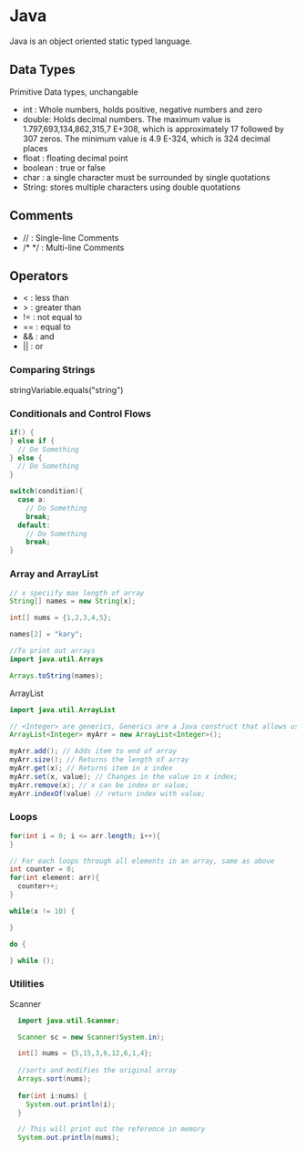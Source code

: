 # Java

Java is an object oriented static typed language.

## Data Types
Primitive Data types, unchangable
- int : Whole numbers, holds positive, negative numbers and zero
- double: Holds decimal numbers. The maximum value is 1.797,693,134,862,315,7 E+308, which is approximately 17 followed by 307 zeros. The minimum value is 4.9 E-324, which is 324 decimal places
- float : floating decimal point
- boolean : true or false
- char : a single character must be surrounded by single quotations
- String: stores multiple characters using double quotations

## Comments
- // : Single-line Comments
- /* */ : Multi-line Comments

## Operators
- < : less than
- \> : greater than
- != : not equal to
- == : equal to
- && : and
- || : or

### Comparing Strings

stringVariable.equals("string")

### Conditionals and Control Flows

```Java
if() {
} else if {
  // Do Something
} else {
  // Do Something
}

switch(condition){
  case a:
    // Do Something
    break;
  default:
    // Do Something
    break;
}
```

### Array and ArrayList
```Java
// x speciify max length of array
String[] names = new String[x];

int[] nums = {1,2,3,4,5};

names[2] = "kary";
```


```Java
//To print out arrays
import java.util.Arrays

Arrays.toString(names);
```
ArrayList

```Java
import java.util.ArrayList

// <Integer> are generics, Generics are a Java construct that allows us to define classes and objects as parameters of an ArrayList
ArrayList<Integer> myArr = new ArrayList<Integer>();

myArr.add(); // Adds item to end of array
myArr.size(); // Returns the length of array
myArr.get(x); // Returns item in x index
myArr.set(x, value); // Changes in the value in x index;
myArr.remove(x); // x can be index or value;
myArr.indexOf(value) // return index with value;
```

### Loops
```Java
for(int i = 0; i <= arr.length; i++){
}

// For each loops through all elements in an array, same as above
int counter = 0;
for(int element: arr){
  counter++;
}

while(x != 10) {

}

do {

} while ();
```

### Utilities

Scanner
```Java
  import java.util.Scanner;

  Scanner sc = new Scanner(System.in);
```

```Java
  int[] nums = {5,15,3,6,12,6,1,4};
  
  //sorts and modifies the original array
  Arrays.sort(nums);
  
  for(int i:nums) {
    System.out.println(i);
  }

  // This will print out the reference in memory
  System.out.println(nums);
```

